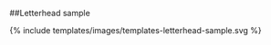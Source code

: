 <section id="templates-page-letterhead-sample">
</section>

##Letterhead sample

{% include templates/images/templates-letterhead-sample.svg %}